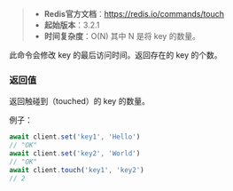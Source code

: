 > - **Redis官方文档**：https://redis.io/commands/touch
> - **起始版本**：3.2.1
> - **时间复杂度**：O(N) 其中 N 是将 key 的数量。

此命令会修改 key 的最后访问时间。返回存在的 key 的个数。

### 返回值

返回触碰到（touched）的 key 的数量。

例子：

```typescript
await client.set('key1', 'Hello')
// "OK"
await client.set('key2', 'World')
// "OK"
await client.touch('key1', 'key2')
// 2
```
